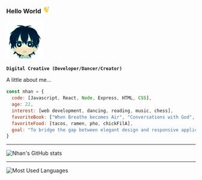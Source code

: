 ### Hello World <img src="waving.gif" width="20">

<img src="littledude.gif" width="100"> 

**`Digital Creative (Developer/Dancer/Creator)`**

A little about me...
```javascript
const nhan = {
  code: [Javascript, React, Node, Express, HTML, CSS],
  age: 22,
  interest: [web development, dancing, reading, music, chess],
  favoriteBook: ["When Breathe becomes Air", "Conversations with God", "Sapiens", "The Courage to be Disliked"],
  favoriteFood: [tacos, ramen, pho, chickFilA],
  goal: "To bridge the gap between elegant design and responsive application."
}
```
------------------

![Nhan's GitHub stats](https://github-readme-stats.vercel.app/api?username=nhanng19&show_icons=true&theme=github_dark) 

------------------

![Most Used Languages](https://github-readme-stats.vercel.app/api/top-langs/?username=nhanng19&layout=compact&langs_count=10&hide=qml,qmake&theme=github_dark)
